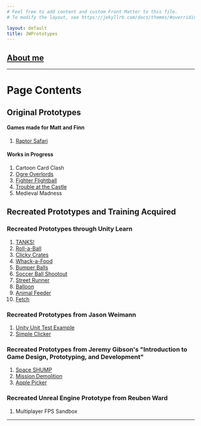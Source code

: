 ```yaml
---
# Feel free to add content and custom Front Matter to this file.
# To modify the layout, see https://jekyllrb.com/docs/themes/#overriding-theme-defaults

layout: default
title: JWPrototypes
---
```


## [About me](./about)

* * *

# Page Contents
## Original Prototypes
#### Games made for Matt and Finn
1. [Raptor Safari](./RaptorSafari)

#### Works in Progress
1. Cartoon Card Clash
1. [Ogre Overlords](./OO)
1. [Fighter Flightball](./FFB)
1. [Trouble at the Castle](./TATC)
1. Medieval Madness

## Recreated Prototypes and Training Acquired
### Recreated Prototypes through Unity Learn
1. [TANKS!](./Tanks)
1. [Roll-a-Ball](./Rollaball)
1. [Clicky Crates](./CWC-P5)
1. [Whack-a-Food](./CWC-C5)
1. [Bumper Balls](./CWC-P4)
1. [Soccer Ball Shootout](./CWC-C4)
1. [Street Runner](./CWC-P3)
1. [Balloon](./CWC-C3)
1. [Animal Feeder](./CWC-P2)
1. [Fetch](./CWC-C2)

### Recreated Prototypes from Jason Weimann
1. [Unity Unit Test Example](./unitTest)
1. [Simple Clicker](./jw-micro)

### Recreated Prototypes from Jeremy Gibson's "Introduction to Game Design, Prototyping, and Development"
1. [Space SHUMP](./JG-3)
1. [Mission Demolition](./JG-2)
1. [Apple Picker](./JG-1)

### Recreated Unreal Engine Prototype from Reuben Ward
1. Multiplayer FPS Sandbox

* * *

